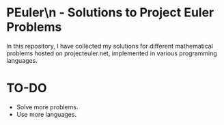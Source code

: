 # PEuler\n - Solutions to Project Euler Problems

In this repository, I have collected my solutions for different mathematical problems hosted on projecteuler.net, implemented in various programming languages.

# TO-DO
* Solve more problems.
* Use more languages.
